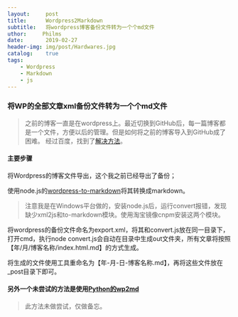 ```yaml
---
layout:     post
title:      Wordpress2Markdown
subtitle:   将wordpress博客备份文件转为一个个md文件
uthor:     Philms
date:       2019-02-27
header-img: img/post/Hardwares.jpg
catalog: 	true
tags:
    - Wordpress
    - Markdown
    - js
---
```


### 将WP的全部文章xml备份文件转为一个个md文件

>之前的博客一直是在wordpress上。最近切换到GitHub后，每一篇博客都是一个文件，方便以后的管理。但是如何将之前的博客导入到GitHub成了困难。
>经过百度，找到了[解决方法](https://segmentfault.com/q/1010000007307027)。

#### 主要步骤

将Wordpress的博客文件导出，这个我之前已经导出了备份；

使用node.js的[wordpress-to-markdown](https://github.com/ytechie/wordpress-to-markdown)将其转换成markdown。

>注意我是在Windows平台做的，安装node.js后，运行convert报错，发现缺少xml2js和to-markdown模块。使用淘宝镜像cnpm安装这两个模块。

将wordpress的备份文件命名为export.xml，将其和convert.js放在同一目录下，打开cmd，执行node  convert.js会自动在目录中生成out文件夹，所有文章将按照【年/月/博客名称/index.html.md】的方式生成。

将生成的文件使用工具重命名为【年-月-日-博客名称.md】，再将这些文件放在_post目录下即可。

#### 另外一个未尝试的方法是使用[Python的wp2md](https://github.com/dreikanter/wp2md)
>此方法未做尝试，仅做备忘。
